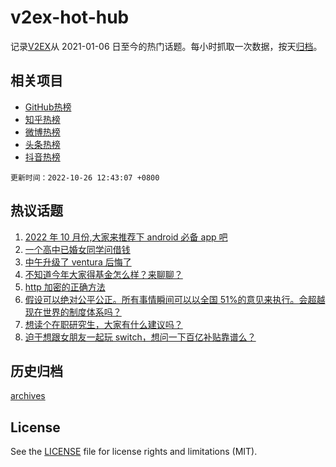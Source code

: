 # v2ex-hot-hub

 记录[V2EX](https://www.v2ex.com/)从 2021-01-06 日至今的热门话题。每小时抓取一次数据，按天[归档](archives)。
 
 ## 相关项目

- [GitHub热榜](https://github.com/lonnyzhang423/github-hot-hub)
- [知乎热榜](https://github.com/lonnyzhang423/zhihu-hot-hub)
- [微博热榜](https://github.com/lonnyzhang423/weibo-hot-hub)
- [头条热榜](https://github.com/lonnyzhang423/toutiao-hot-hub)
- [抖音热榜](https://github.com/lonnyzhang423/douyin-hot-hub)


 `更新时间：2022-10-26 12:43:07 +0800`

## 热议话题

1. [2022 年 10 月份,大家来推荐下 android 必备 app 吧](https://www.v2ex.com/t/889671)
1. [一个高中已婚女同学问借钱](https://www.v2ex.com/t/889894)
1. [中午升级了 ventura 后悔了](https://www.v2ex.com/t/889670)
1. [不知道今年大家得基金怎么样？来聊聊？](https://www.v2ex.com/t/889796)
1. [http 加密的正确方法](https://www.v2ex.com/t/889726)
1. [假设可以绝对公平公正。所有事情瞬间可以以全国 51%的意见来执行。会超越现在世界的制度体系吗？](https://www.v2ex.com/t/889744)
1. [想读个在职研究生，大家有什么建议吗？](https://www.v2ex.com/t/889883)
1. [迫于想跟女朋友一起玩 switch，想问一下百亿补贴靠谱么？](https://www.v2ex.com/t/889684)

## 历史归档

[archives](archives)

## License

See the [LICENSE](LICENSE) file for license rights and limitations (MIT).
